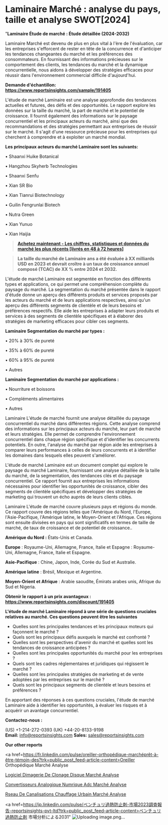 # Laminaire Marché : analyse du pays, taille et analyse SWOT[2024]

"<strong>Laminaire Étude de marché : Étude détaillée (2024-2032)</strong>

Laminaire Marché est devenu de plus en plus vital à l'ère de l'évaluation, car les entreprises s'efforcent de rester en tête de la concurrence et d'anticiper les tendances changeantes du marché et les préférences des consommateurs. En fournissant des informations précieuses sur le comportement des clients, les tendances du marché et la dynamique concurrentielle, nous aidons à développer des stratégies efficaces pour réussir dans l'environnement commercial difficile d'aujourd'hui.

<strong>Demande d'échantillon: <a href=https://www.reportsinsights.com/sample/191405>https://www.reportsinsights.com/sample/191405</a></strong>

L'étude de marché Laminaire est une analyse approfondie des tendances actuelles et futures, des défis et des opportunités. Le rapport explore les données sur la taille du marché, la part de marché et le potentiel de croissance. Il fournit également des informations sur le paysage concurrentiel et les principaux acteurs du marché, ainsi que des recommandations et des stratégies permettant aux entreprises de réussir sur le marché. Il s'agit d'une ressource précieuse pour les entreprises qui cherchent à comprendre et à exploiter un marché mondial.

<strong>Les principaux acteurs du marché Laminaire sont les suivants:</strong>

• Shaanxi Huike Botanical

• Hangzhou Skyherb Technologies

• Shaanxi Senfu

• Xian SR Bio

• Xian Tianrui Biotechnology

• Guilin Fengrunlai Biotech

• Nutra Green

• Xian Yunuo

• Xian Haijia
<blockquote><a href=https://www.reportsinsights.com/buynow/191405><span style=text-decoration: underline;><strong>Achetez maintenant - Les chiffres, statistiques et données du marché les plus récents [livrés en 48 à 72 heures]</strong></span></a></blockquote>
<blockquote><span style=text-decoration: underline;><strong>La taille du marché de Laminaire ans a été évaluée à XX milliards USD en 2023 et devrait croître à un taux de croissance annuel composé (TCAC) de XX % entre 2024 et 2032.</strong></span></blockquote>
L'étude de marché Laminaire est segmentée en fonction des différents types et applications, ce qui permet une compréhension complète du paysage du marché. La segmentation du marché présentée dans le rapport d'étude donne un aperçu des différents produits et services proposés par les acteurs du marché et de leurs applications respectives, ainsi qu'un aperçu des différents segments de clientèle et de leurs besoins et préférences respectifs. Elle aide les entreprises à adapter leurs produits et services à des segments de clientèle spécifiques et à élaborer des stratégies de marketing efficaces pour cibler ces segments.

<strong>Laminaire Segmentation du marché par types :</strong>

• 20% à 30% de pureté

• 35% à 60% de pureté

• 60% à 95% de pureté

• Autres

<strong>Laminaire Segmentation du marché par applications :</strong>

• Nourriture et boissons

• Compléments alimentaires

• Autres

Laminaire L'étude de marché fournit une analyse détaillée du paysage concurrentiel du marché dans différentes régions. Cette analyse comprend des informations sur les principaux acteurs du marché, leur part de marché et leurs stratégies. Elle permet de comprendre l'environnement concurrentiel dans chaque région spécifique et d'identifier les concurrents potentiels. En outre, l'analyse du marché par région aide les entreprises à comparer leurs performances à celles de leurs concurrents et à identifier les domaines dans lesquels elles peuvent s'améliorer.

L'étude de marché Laminaire est un document complet qui explore le paysage du marché Laminaire, fournissant une analyse détaillée de la taille du marché, de la segmentation, des tendances clés et du paysage concurrentiel. Ce rapport fournit aux entreprises les informations nécessaires pour identifier les opportunités de croissance, cibler des segments de clientèle spécifiques et développer des stratégies de marketing qui trouvent un écho auprès de leurs clients cibles.

Laminaire L'étude de marché couvre plusieurs pays et régions du monde. Ce rapport couvre des régions telles que l'Amérique du Nord, l'Europe, l'Asie-Pacifique, l'Amérique latine, le Moyen-Orient et l'Afrique. Ces régions sont ensuite divisées en pays qui sont significatifs en termes de taille de marché, de taux de croissance et de potentiel de croissance..

<strong>Amérique du Nord :</strong> États-Unis et Canada.

<strong>Europe</strong> : Royaume-Uni, Allemagne, France, Italie et Espagne : Royaume-Uni, Allemagne, France, Italie et Espagne.

<strong>Asie-Pacifique</strong> : Chine, Japon, Inde, Corée du Sud et Australie.

<strong>Amérique latine</strong> : Brésil, Mexique et Argentine.

<strong>Moyen-Orient et Afrique</strong> : Arabie saoudite, Émirats arabes unis, Afrique du Sud et Nigeria.

<strong>Obtenir le rapport à un prix avantageux : <a href=https://www.reportsinsights.com/discount/191405>https://www.reportsinsights.com/discount/191405</a></strong>

<strong>L'étude de marché Laminaire répond à une série de questions cruciales relatives au marché. Ces questions peuvent être les suivantes</strong>
<ul>
  <li>Quelles sont les principales tendances et les principaux moteurs qui façonnent le marché ?</li>
  <li>Quels sont les principaux défis auxquels le marché est confronté ?</li>
  <li>Quelles sont les perspectives d'avenir du marché et quelles sont les tendances de croissance anticipées ?</li>
  <li>Quelles sont les principales opportunités du marché pour les entreprises ?</li>
  <li>Quels sont les cadres réglementaires et juridiques qui régissent le marché ?</li>
  <li>Quelles sont les principales stratégies de marketing et de vente adoptées par les entreprises sur le marché ?</li>
  <li>Quels sont les principaux segments de clientèle et leurs besoins et préférences ?</li>
</ul>
En apportant des réponses à ces questions cruciales, l'étude de marché Laminaire aide à identifier les opportunités, à évaluer les risques et à acquérir un avantage concurrentiel.

<strong>Contactez-nous :</strong>

(US) +1-214-272-0393
(UK) +44-20-8133-9198
<strong>Email:</strong> <a>info@reportsinsights.com</a>
<strong>Sales:</strong> <a>sales@reportsinsights.com</a>

<strong>Our other reports</strong>

<a href=https://fr.linkedin.com/pulse/oreiller-orthopédique-marchéprêt-à-être-témoin-des?trk=public_post_feed-article-content>Oreiller Orthopédique Marché Analyse</a>

<a href=https://www.linkedin.com/pulse/logiciel-dimagerie-de-clonage-disque-march%C3%A9informations-l7xff/>Logiciel Dimagerie De Clonage Disque Marché Analyse</a>

<a href=https://www.linkedin.com/pulse/convertisseurs-analogique-num%C3%A9rique-adc-march%C3%A9-ksz4f/>Convertisseurs Analogique Numrique Adc Marché Analyse</a>

<a href=https://www.linkedin.com/pulse/r%C3%A9seau-de-canalisations-chauffage-urbain-march%C3%A9-vqftf/>Rseau De Canalisations Chauffage Urbain Marché Analyse</a>

<a href=https://jp.linkedin.com/pulse/ベンチュリ過熱防止剤-市場2023調査報告-reportsinsights-pvt-ltd?trk=public_post_feed-article-content>ベンチュリ過熱防止剤 市場分析による2031</a>"
![Uploading image.png…]()
